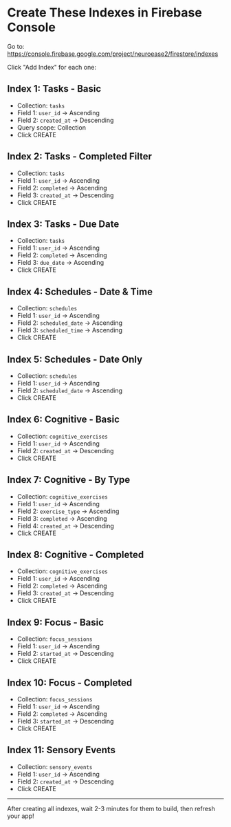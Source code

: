 # Create These Indexes in Firebase Console

Go to: https://console.firebase.google.com/project/neuroease2/firestore/indexes

Click "Add Index" for each one:

## Index 1: Tasks - Basic
- Collection: `tasks`
- Field 1: `user_id` → Ascending
- Field 2: `created_at` → Descending
- Query scope: Collection
- Click CREATE

## Index 2: Tasks - Completed Filter
- Collection: `tasks`
- Field 1: `user_id` → Ascending
- Field 2: `completed` → Ascending
- Field 3: `created_at` → Descending
- Click CREATE

## Index 3: Tasks - Due Date
- Collection: `tasks`
- Field 1: `user_id` → Ascending
- Field 2: `completed` → Ascending
- Field 3: `due_date` → Ascending
- Click CREATE

## Index 4: Schedules - Date & Time
- Collection: `schedules`
- Field 1: `user_id` → Ascending
- Field 2: `scheduled_date` → Ascending
- Field 3: `scheduled_time` → Ascending
- Click CREATE

## Index 5: Schedules - Date Only
- Collection: `schedules`
- Field 1: `user_id` → Ascending
- Field 2: `scheduled_date` → Ascending
- Click CREATE

## Index 6: Cognitive - Basic
- Collection: `cognitive_exercises`
- Field 1: `user_id` → Ascending
- Field 2: `created_at` → Descending
- Click CREATE

## Index 7: Cognitive - By Type
- Collection: `cognitive_exercises`
- Field 1: `user_id` → Ascending
- Field 2: `exercise_type` → Ascending
- Field 3: `completed` → Ascending
- Field 4: `created_at` → Descending
- Click CREATE

## Index 8: Cognitive - Completed
- Collection: `cognitive_exercises`
- Field 1: `user_id` → Ascending
- Field 2: `completed` → Ascending
- Field 3: `created_at` → Descending
- Click CREATE

## Index 9: Focus - Basic
- Collection: `focus_sessions`
- Field 1: `user_id` → Ascending
- Field 2: `started_at` → Descending
- Click CREATE

## Index 10: Focus - Completed
- Collection: `focus_sessions`
- Field 1: `user_id` → Ascending
- Field 2: `completed` → Ascending
- Field 3: `started_at` → Descending
- Click CREATE

## Index 11: Sensory Events
- Collection: `sensory_events`
- Field 1: `user_id` → Ascending
- Field 2: `created_at` → Descending
- Click CREATE

---

After creating all indexes, wait 2-3 minutes for them to build, then refresh your app!
